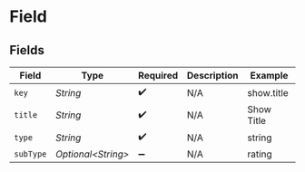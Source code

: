 # Field


## Fields

| Field               | Type                | Required            | Description         | Example             |
| ------------------- | ------------------- | ------------------- | ------------------- | ------------------- |
| `key`               | *String*            | :heavy_check_mark:  | N/A                 | show.title          |
| `title`             | *String*            | :heavy_check_mark:  | N/A                 | Show Title          |
| `type`              | *String*            | :heavy_check_mark:  | N/A                 | string              |
| `subType`           | *Optional\<String>* | :heavy_minus_sign:  | N/A                 | rating              |